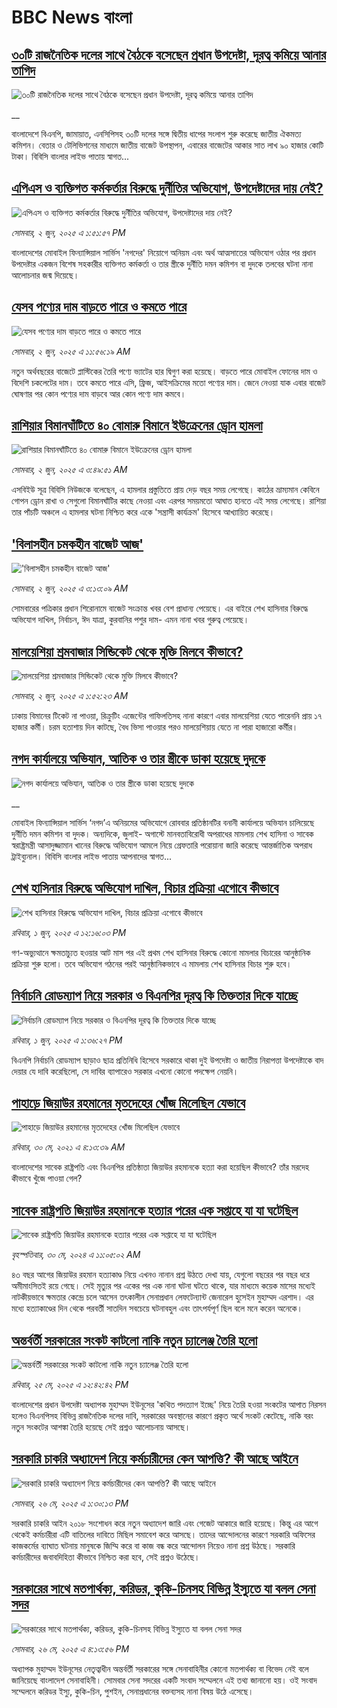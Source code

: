 # BBC News বাংলা## [৩০টি রাজনৈতিক দলের সাথে বৈঠকে বসেছেন প্রধান উপদেষ্টা, দূরত্ব কমিয়ে আনার তাগিদ](https://www.bbc.co.uk/bengali/live/c5yqvvp4g34t?at_campaign=githubrss)![৩০টি রাজনৈতিক দলের সাথে বৈঠকে বসেছেন প্রধান উপদেষ্টা, দূরত্ব কমিয়ে আনার তাগিদ](https://ichef.bbci.co.uk/ace/standard/240/cpsprodpb/ca9d/live/1b20d760-3fab-11f0-b6e6-4ddb91039da1.jpg)__বাংলাদেশে বিএনপি, জামায়াত, এনসিপিসহ ৩০টি দলের সঙ্গে দ্বিতীয় ধাপের সংলাপ শুরু করেছে জাতীয় ঐকমত্য কমিশন। বেতার ও টেলিভিশনের মাধ্যমে জাতীয় বাজেট উপস্থাপন, এবারের বাজেটের আকার সাত লাখ ৯০ হাজার কোটি টাকা।  বিবিসি বাংলার লাইভ পাতায় স্বাগত...## [এপিএস ও ব্যক্তিগত কর্মকর্তার বিরুদ্ধে দুর্নীতির অভিযোগ, উপদেষ্টাদের দায় নেই?](https://www.bbc.com/bengali/articles/cp3n26yxqnno?at_campaign=githubrss)![এপিএস ও ব্যক্তিগত কর্মকর্তার বিরুদ্ধে দুর্নীতির অভিযোগ, উপদেষ্টাদের দায় নেই?](https://ichef.bbci.co.uk/ace/standard/240/cpsprodpb/a4a0/live/2f646ef0-3f9a-11f0-bace-e1270fc31f5e.jpg)_সোমবার, ২ জুন, ২০২৫ এ ১:৫১:৫৭ PM_বাংলাদেশের মোবাইল ফিন্যান্সিয়াল সার্ভিস 'নগদের' নিয়োগে অনিয়ম এবং অর্থ আত্মসাতের অভিযোগ ওঠার পর প্রধান উপদেষ্টার একজন বিশেষ সহকারীর ব্যক্তিগত কর্মকর্তা ও তার স্ত্রীকে দুর্নীতি দমন কমিশন বা দুদকে তলবের ঘটনা নানা আলোচনার জন্ম দিয়েছে।## [যেসব পণ্যের দাম বাড়তে পারে ও কমতে পারে](https://www.bbc.com/bengali/articles/clyg2pvem0go?at_campaign=githubrss)![যেসব পণ্যের দাম বাড়তে পারে ও কমতে পারে](https://ichef.bbci.co.uk/ace/standard/240/cpsprodpb/538e/live/4c7786d0-3fa9-11f0-bace-e1270fc31f5e.jpg)_সোমবার, ২ জুন, ২০২৫ এ ১১:৫৬:১৯ AM_নতুন অর্থবছরের বাজেটে প্লাস্টিকের তৈরি পণ্যে ভ্যাটের হার দ্বিগুণ করা হয়েছে। বাড়তে পারে মোবাইল ফোনের দাম ও বিদেশি চকলেটের দাম। তবে কমতে পারে এসি, ফ্রিজ, আইসক্রিমের মতো পণ্যের দাম। জেনে নেওয়া যাক এবার বাজেট ঘোষণার পর কোন পণ্যের দাম বাড়বে আর কোন পণ্যে দাম কমবে।## [রাশিয়ার বিমানঘাঁটিতে ৪০ বোমারু বিমানে ইউক্রেনের ড্রোন হামলা ](https://www.bbc.com/bengali/articles/cq547yjxw73o?at_campaign=githubrss)![রাশিয়ার বিমানঘাঁটিতে ৪০ বোমারু বিমানে ইউক্রেনের ড্রোন হামলা ](https://ichef.bbci.co.uk/ace/standard/240/cpsprodpb/03ef/live/3e3e1900-3f61-11f0-bace-e1270fc31f5e.jpg)_সোমবার, ২ জুন, ২০২৫ এ ৩:৪৯:৫১ AM_এসবিইউ সূত্র বিবিসি নিউজকে বলেছেন, এ হামলার প্রস্তুতিতে প্রায় দেড় বছর সময় লেগেছে। কাঠের ভ্রাম্যমান কেবিনে গোপন ড্রোন রাখা ও সেগুলো বিমানঘাঁটির কাছে নেওয়া এবং এরপর সময়মতো আঘাত হানতে এই সময় লেগেছে। রাশিয়া তার পাঁচটি অঞ্চলে এ হামলার ঘটনা নিশ্চিত করে একে 'সন্ত্রাসী কার্যক্রম' হিসেবে আখ্যায়িত করেছে।## ['বিলাসহীন চমকহীন বাজেট আজ'](https://www.bbc.com/bengali/articles/ce9v4y04g38o?at_campaign=githubrss)!['বিলাসহীন চমকহীন বাজেট আজ'](https://ichef.bbci.co.uk/ace/standard/240/cpsprodpb/6b27/live/6f471310-3f5e-11f0-bace-e1270fc31f5e.jpg)_সোমবার, ২ জুন, ২০২৫ এ ৩:১৩:০৯ AM_সোমবারের পত্রিকার প্রধান শিরোনামে বাজেট সংক্রান্ত খবর বেশ প্রাধান্য পেয়েছে। এর বাইরে শেখ হাসিনার বিরুদ্ধে অভিযোগ দাখিল,  নির্বাচন, ঈদ যাত্রা, কুরবানির পশুর দাম- এমন নানা খবর গুরুত্ব পেয়েছে।## [মালয়েশিয়া শ্রমবাজার সিন্ডিকেট থেকে মুক্তি মিলবে কীভাবে?](https://www.bbc.com/bengali/articles/c4g321de8e7o?at_campaign=githubrss)![মালয়েশিয়া শ্রমবাজার সিন্ডিকেট থেকে মুক্তি মিলবে কীভাবে?](https://ichef.bbci.co.uk/ace/standard/240/cpsprodpb/5798/live/29ebcb20-37c1-11f0-8519-3b5a01ebe413.jpg)_সোমবার, ২ জুন, ২০২৫ এ ১:৫২:২৩ AM_ঢাকায় বিমানের টিকেট না পাওয়া, রিক্রুটিং এজেন্টের গাফিলতিসহ নানা কারণে এবার মালয়েশিয়া যেতে পারেননি  প্রায় ১৭ হাজার কর্মী। চরম হতাশায় দিন কাটছে, বৈধ ভিসা পাওয়ার পরও মালয়েশিয়ায় যেতে না পারা হাজারো কর্মীর।## [নগদ কার্যালয়ে অভিযান, আতিক ও তার স্ত্রীকে ডাকা হয়েছে দুদকে](https://www.bbc.co.uk/bengali/live/czx07l8kkz0t?at_campaign=githubrss)![নগদ কার্যালয়ে অভিযান, আতিক ও তার স্ত্রীকে ডাকা হয়েছে দুদকে](https://ichef.bbci.co.uk/ace/standard/240/cpsprodpb/e62a/live/93a65b50-3ef8-11f0-bace-e1270fc31f5e.jpg)__মোবাইল ফিন্যান্সিয়াল সার্ভিস ‘নগদ’এ অনিয়মের অভিযোগে রোববার প্রতিষ্ঠানটির বনানী কার্যালয়ে অভিযান চালিয়েছে দুর্নীতি দমন কমিশন বা দুদক।  অন্যদিকে,  জুলাই- অগাস্টে মানবতাবিরোধী অপরাধের মামলায় শেখ হাসিনা ও সাবেক স্বরাষ্ট্রমন্ত্রী আসাদুজ্জামান খানের বিরুদ্ধে অভিযোগ আমলে নিয়ে গ্রেফতারি পরোয়ানা জারি করেছে আন্তর্জাতিক অপরাধ ট্রাইব্যুনাল। বিবিসি বাংলার লাইভ পাতায় আপনাদের স্বাগত...## [শেখ হাসিনার বিরুদ্ধে অভিযোগ দাখিল, বিচার প্রক্রিয়া এগোবে কীভাবে](https://www.bbc.com/bengali/articles/c3e5w3z4jwxo?at_campaign=githubrss)![শেখ হাসিনার বিরুদ্ধে অভিযোগ দাখিল, বিচার প্রক্রিয়া এগোবে কীভাবে](https://ichef.bbci.co.uk/ace/standard/240/cpsprodpb/900f/live/61e3fd20-3ecb-11f0-bace-e1270fc31f5e.jpg)_রবিবার, ১ জুন, ২০২৫ এ ১২:১৬:০৩ PM_গণ-অভ্যুত্থানে ক্ষমতাচ্যুত হওয়ার আট মাস পর এই প্রথম শেখ হাসিনার বিরুদ্ধে কোনো মামলার বিচারের আনুষ্ঠানিক প্রক্রিয়া শুরু হলো। তবে অভিযোগ গঠনের পরই আনুষ্ঠানিকভাবে এ  মামলায় শেখ হাসিনার বিচার শুরু হবে।## [নির্বাচনি রোডম্যাপ নিয়ে সরকার ও বিএনপির দূরত্ব কি তিক্ততার দিকে যাচ্ছে](https://www.bbc.com/bengali/articles/cpvk8n93k1yo?at_campaign=githubrss)![নির্বাচনি রোডম্যাপ নিয়ে সরকার ও বিএনপির দূরত্ব কি তিক্ততার দিকে যাচ্ছে](https://ichef.bbci.co.uk/ace/standard/240/cpsprodpb/bae6/live/99fc4100-3ed4-11f0-835b-310c7b938e84.jpg)_রবিবার, ১ জুন, ২০২৫ এ ১:৩৬:২৭ PM_বিএনপি নির্বাচনি রোডম্যাপ ছাড়াও ছাত্র প্রতিনিধি হিসেবে সরকারে থাকা দুই উপদেষ্টা  ও জাতীয় নিরাপত্তা উপদেষ্টাকে বাদ দেয়ার যে দাবি করেছিলো, সে দাবির ব্যাপারেও সরকার এখনো কোনো পদক্ষেপ নেয়নি।## [পাহাড়ে জিয়াউর রহমানের মৃতদেহের খোঁজ মিলেছিল যেভাবে](https://www.bbc.com/bengali/news-44299721?at_campaign=githubrss)![পাহাড়ে জিয়াউর রহমানের মৃতদেহের খোঁজ মিলেছিল যেভাবে](https://ichef.bbci.co.uk/ace/standard/240/cpsprodpb/8426/production/_101803833_4ff7d9d5-08a8-4613-8ad6-f80bb5c8753e.jpg)_রবিবার, ৩০ মে, ২০২১ এ ৪:১৩:৩৯ AM_বাংলাদেশের সাবেক রাষ্ট্রপতি এবং বিএনপির প্রতিষ্ঠাতা জিয়াউর রহমানকে হত্যা করা হয়েছিল কীভাবে? তাঁর মরদেহ কীভাবে খুঁজে পাওয়া গেল?## [সাবেক রাষ্ট্রপতি জিয়াউর রহমানকে হত্যার পরের এক সপ্তাহে যা যা ঘটেছিল](https://www.bbc.com/bengali/articles/cw88vqg9nvxo?at_campaign=githubrss)![সাবেক রাষ্ট্রপতি জিয়াউর রহমানকে হত্যার পরের এক সপ্তাহে যা যা ঘটেছিল](https://ichef.bbci.co.uk/ace/standard/240/cpsprodpb/5a90/live/8d496c60-1795-11ef-baa7-25d483663b8e.jpg)_বৃহস্পতিবার, ৩০ মে, ২০২৪ এ ১১:০৫:০২ AM_৪৩ বছর আগের জিয়াউর রহমান হত্যাকাণ্ড নিয়ে এখনও নানান প্রশ্ন উঠতে দেখা যায়, যেগুলো বছরের পর বছর ধরে অমীমাংসিতই রয়ে গেছে। সেই মৃত্যুর পর একের পর এক নানা ঘটনা ঘটতে থাকে, যার মাধ্যমে কয়েক মাসের মধ্যেই নাটকীয়ভাবে ক্ষমতার কেন্দ্রে চলে আসেন তৎকালীন সেনাপ্রধান লেফটেন্যান্ট জেনারেল হুসেইন মুহাম্মদ এরশাদ। এর মধ্যে হত্যাকাণ্ডের দিন থেকে পরবর্তী সাতদিন সবচেয়ে ঘটনাবহুল এবং তাৎপর্যপূর্ণ ছিল বলে মনে করেন অনেকে।## [অন্তর্বর্তী সরকারের সংকট কাটলো নাকি নতুন চ্যালেঞ্জ তৈরি হলো](https://www.bbc.com/bengali/articles/cje7d0x51y7o?at_campaign=githubrss)![অন্তর্বর্তী সরকারের সংকট কাটলো নাকি নতুন চ্যালেঞ্জ তৈরি হলো](https://ichef.bbci.co.uk/ace/standard/240/cpsprodpb/e2a7/live/ab064c20-3957-11f0-8519-3b5a01ebe413.jpg)_রবিবার, ২৫ মে, ২০২৫ এ ১২:৪২:৪২ PM_বাংলাদেশের প্রধান উপদেষ্টা অধ্যাপক মুহাম্মদ ইউনূসের 'কথিত পদত্যাগ ইচ্ছে' নিয়ে তৈরি হওয়া সংকটের আপাত নিরসন হলেও বিএনপিসহ বিভিন্ন রাজনৈতিক দলের দাবি, সরকারের অবস্থানের কারণে প্রকৃত অর্থে সংকট কেটেছে, নাকি বরং নতুন সংকটের আশঙ্কা তৈরি হয়েছে সেই প্রশ্নও আলোচনায় আসছে।## [সরকারি চাকরি অধ্যাদেশ নিয়ে কর্মচারীদের কেন আপত্তি? কী আছে আইনে ](https://www.bbc.com/bengali/articles/cpd495yegw2o?at_campaign=githubrss)![সরকারি চাকরি অধ্যাদেশ নিয়ে কর্মচারীদের কেন আপত্তি? কী আছে আইনে ](https://ichef.bbci.co.uk/ace/standard/240/cpsprodpb/351a/live/4a1c1bd0-3a31-11f0-8b82-f75b8da723b0.jpg)_সোমবার, ২৬ মে, ২০২৫ এ ১:৩০:১৩ PM_সরকারি চাকরি আইন ২০১৮ সংশোধন করে নতুন অধ্যাদেশ জারি এবং গেজেট আকারে জারি হয়েছে। কিন্তু এর আগে থেকেই কর্মচারীরা এটি বাতিলের দাবিতে মিছিল সমাবেশ করে আসছে। তাদের আন্দোলনের কারণে সরকারি অফিসের কাজকর্মের ব্যাঘাত ঘটনায় মানুষকে জিম্মি করে বা কাজ বন্ধ করে আন্দোলন নিয়েও নানা প্রশ্ন উঠছে। সরকারি কর্মচারীদের জবাবদিহিতা কীভাবে নিশ্চিত করা হবে, সেই প্রশ্নও উঠেছে।## [সরকারের সাথে মতপার্থক্য, করিডর, কুকি-চিনসহ বিভিন্ন ইস্যুতে যা বলল সেনা সদর](https://www.bbc.com/bengali/articles/c331ry3nmd6o?at_campaign=githubrss)![সরকারের সাথে মতপার্থক্য, করিডর, কুকি-চিনসহ বিভিন্ন ইস্যুতে যা বলল সেনা সদর](https://ichef.bbci.co.uk/ace/standard/240/cpsprodpb/a4e6/live/5eb05ce0-3a4b-11f0-96c3-cf669419a2b0.jpg)_সোমবার, ২৬ মে, ২০২৫ এ ৪:১৩:৫৬ PM_অধ্যাপক মুহাম্মদ ইউনূসের নেতৃত্বাধীন অন্তর্বর্তী সরকারের সঙ্গে সেনাবাহিনীর কোনো মতপার্থক্য বা বিভেদ নেই বলে জানিয়েছে বাংলাদেশ সেনাবাহিনী। সোমবার সেনা সদরের একটি সংবাদ সম্মেলনে এই তথ্য জানানো হয়। ওই সংবাদ সম্মেলনে করিডর ইস্যু, কুকি-চিন, পুশইন, সেনাপ্রধানের বক্তব্যসহ নানা বিষয় উঠে এসেছে।